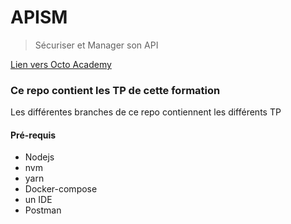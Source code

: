 # APISM
> Sécuriser et Manager son API
> 
[Lien vers Octo Academy](https://www.octo.academy/catalogue/formation/apism-securiser-et-manager-son-api/)  

### Ce repo contient les TP de cette formation
Les différentes branches de ce repo contiennent les différents TP

#### Pré-requis
* Nodejs
* nvm
* yarn
* Docker-compose
* un IDE
* Postman
